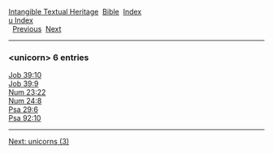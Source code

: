 [Intangible Textual Heritage](../../index)  [Bible](../index) 
[Index](index)   
[u Index](_u_)  
  [Previous](c11930)  [Next](c11932) 

------------------------------------------------------------------------

### &lt;unicorn&gt; 6 entries

[Job 39:10](../kjv/job039.htm#010)  
[Job 39:9](../kjv/job039.htm#009)  
[Num 23:22](../kjv/num023.htm#022)  
[Num 24:8](../kjv/num024.htm#008)  
[Psa 29:6](../kjv/psa029.htm#006)  
[Psa 92:10](../kjv/psa092.htm#010)  

------------------------------------------------------------------------

[Next: unicorns (3)](c11932)
